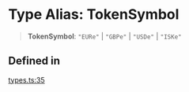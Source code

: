 # Type Alias: TokenSymbol

> **TokenSymbol**: `"EURe"` \| `"GBPe"` \| `"USDe"` \| `"ISKe"`

## Defined in

[types.ts:35](https://github.com/monerium/js-monorepo/blob/main/packages/sdk/src/types.ts#L35)
